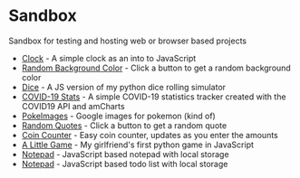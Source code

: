 # Sandbox

Sandbox for testing and hosting web or browser based projects

- [Clock](https://val8119.github.io/sandbox/javascript_clock/) - A simple clock as an into to JavaScript
- [Random Background Color](https://val8119.github.io/sandbox/random_background_color/) - Click a button to get a random background color
- [Dice](https://val8119.github.io/sandbox/javascript_dice_simulator/) - A JS version of my python dice rolling simulator
- [COVID-19 Stats](https://val8119.github.io/sandbox/covid-19_stats/) - A simple COVID-19 statistics tracker created with the COVID19 API and amCharts
- [PokeImages](https://val8119.github.io/sandbox/poke_images/) - Google images for pokemon (kind of)
- [Random Quotes](https://val8119.github.io/sandbox/random_quotes/) - Click a button to get a random quote
- [Coin Counter](https://val8119.github.io/sandbox/coin_counter/) - Easy coin counter, updates as you enter the amounts
- [A Little Game](https://val8119.github.io/sandbox/a_little_game/) - My girlfriend's first python game in JavaScript
- [Notepad](https://val8119.github.io/sandbox/notepad_local_storage/) - JavaScript based notepad with local storage
- [Notepad](https://val8119.github.io/sandbox/todo_list/) - JavaScript based todo list with local storage
